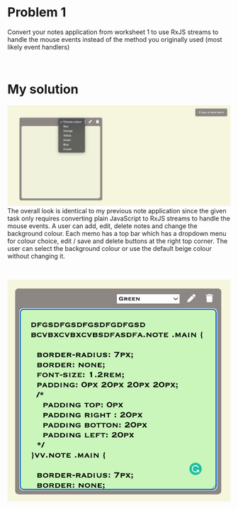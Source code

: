 # Problem 1
Convert your notes application from worksheet 1 to use RxJS streams to handle the
mouse events instead of the method you originally used (most likely event handlers)

</br>

# My solution
![Sketch](/images/n1.png)
The overall look is identical to my previous note application since the given task only requires converting plain JavaScript to RxJS streams to handle the mouse events. A user can add, edit, delete notes and change the background colour. Each memo has a top bar which has a dropdown menu for colour choice, edit / save and delete buttons at the right top corner. The user can select the background colour or use the default beige colour without changing it.

</br>

![Sketch](/images/n2.png)

